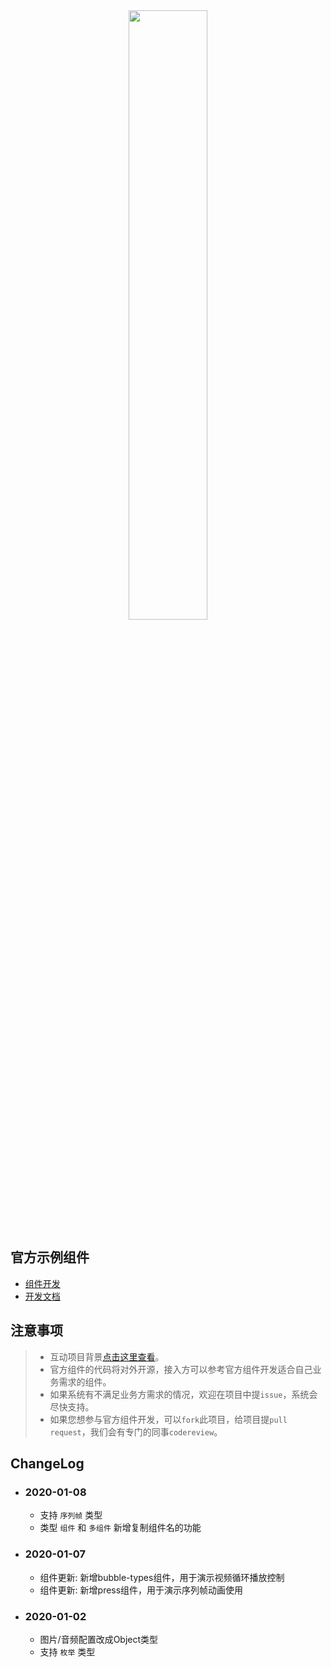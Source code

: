 <div align="center">
  <img width="50%" src="https://puui.qpic.cn/vupload/0/1577775605161_d58ly0v8376.png/0">
</div>

## 官方示例组件
* [组件开发](https://xt.qq.com/ivp/comps)
* [开发文档](https://docs.qq.com/doc/DQ0xsYXRXQ3BNcm1E)

## 注意事项
> * 互动项目背景[点击这里查看](https://m.v.qq.com/txi/)。
> * 官方组件的代码将对外开源，接入方可以参考官方组件开发适合自己业务需求的组件。
> * 如果系统有不满足业务方需求的情况，欢迎在项目中提`issue`，系统会尽快支持。
> * 如果您想参与官方组件开发，可以`fork`此项目，给项目提`pull request`，我们会有专门的同事`codereview`。

## ChangeLog
* ### **2020-01-08**
  * 支持 `序列帧` 类型
  * 类型 `组件` 和 `多组件` 新增复制组件名的功能

* ### **2020-01-07**
  * 组件更新: 新增bubble-types组件，用于演示视频循环播放控制
  * 组件更新: 新增press组件，用于演示序列帧动画使用

* ### **2020-01-02**
  * 图片/音频配置改成Object类型
  * 支持 `枚举` 类型

